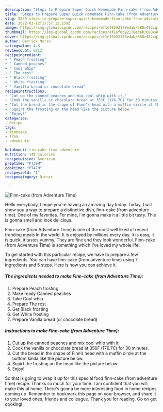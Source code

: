 ```yaml
---
description: "Steps to Prepare Super Quick Homemade Finn-cake (from Adventure Time)"
title: "Steps to Prepare Super Quick Homemade Finn-cake (from Adventure Time)"
slug: 5545-steps-to-prepare-super-quick-homemade-finn-cake-from-adventure-time
date: 2022-03-12T17:57:12.258Z
image: https://img-global.cpcdn.com/recipes/ef1ef8b92178edab/680x482cq70/finn-cake-from-adventure-time-recipe-main-photo.jpg
thumbnail: https://img-global.cpcdn.com/recipes/ef1ef8b92178edab/680x482cq70/finn-cake-from-adventure-time-recipe-main-photo.jpg
cover: https://img-global.cpcdn.com/recipes/ef1ef8b92178edab/680x482cq70/finn-cake-from-adventure-time-recipe-main-photo.jpg
author: Derrick Moran
ratingvalue: 4.8
reviewcount: 6813
recipeingredient:
- " Peach frosting"
- " Canned peaches"
- " Cool whip"
- " The rest"
- " Black frosting"
- " White frosting"
- " Vanilla bread or chocolate bread"
recipeinstructions:
- "Cut up the canned peaches and mix cool whip with it."
- "Cook the vanilla or chocolate bread at 350F (176.7C) for 30 minutes."
- "Cut the bread in the shape of Finn’s head with a muffin circle at the bottom kinda like the picture below."
- "Squirt the frosting on the head like the picture below."
- "Enjoy!"
categories:
- Recipe
tags:
- finncake
- from
- adventure

katakunci: finncake from adventure 
nutrition: 148 calories
recipecuisine: American
preptime: "PT39M"
cooktime: "PT47M"
recipeyield: "1"
recipecategory: Dinner

---
```



![Finn-cake (from Adventure Time)](https://img-global.cpcdn.com/recipes/ef1ef8b92178edab/680x482cq70/finn-cake-from-adventure-time-recipe-main-photo.jpg)

Hello everybody, I hope you're having an amazing day today. Today, I will show you a way to prepare a distinctive dish, finn-cake (from adventure time). One of my favorites. For mine, I'm gonna make it a little bit tasty. This is gonna smell and look delicious.



Finn-cake (from Adventure Time) is one of the most well liked of recent trending meals in the world. It is enjoyed by millions every day. It is easy, it is quick, it tastes yummy. They are fine and they look wonderful. Finn-cake (from Adventure Time) is something which I've loved my whole life.


To get started with this particular recipe, we have to prepare a few ingredients. You can have finn-cake (from adventure time) using 7 ingredients and 5 steps. Here is how you can achieve it.

<!--inarticleads1-->

##### The ingredients needed to make Finn-cake (from Adventure Time):

1. Prepare  Peach frosting
1. Make ready  Canned peaches
1. Take  Cool whip
1. Prepare  The rest
1. Get  Black frosting
1. Get  White frosting
1. Prepare  Vanilla bread (or chocolate bread)




<!--inarticleads2-->

##### Instructions to make Finn-cake (from Adventure Time):

1. Cut up the canned peaches and mix cool whip with it.
1. Cook the vanilla or chocolate bread at 350F (176.7C) for 30 minutes.
1. Cut the bread in the shape of Finn’s head with a muffin circle at the bottom kinda like the picture below.
1. Squirt the frosting on the head like the picture below.
1. Enjoy!




So that is going to wrap it up for this special food finn-cake (from adventure time) recipe. Thanks so much for your time. I am confident that you will make this at home. There's gonna be more interesting food in home recipes coming up. Remember to bookmark this page on your browser, and share it to your loved ones, friends and colleague. Thank you for reading. Go on get cooking!
